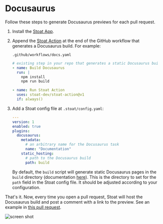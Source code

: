 # Docusaurus

Follow these steps to generate Docusaurus previews for each pull request.

1. Install the [Stoat App](https://github.com/apps/stoat-app).

2. Append the [Stoat Action](https://github.com/stoat-dev/stoat-action) at the end of the GitHub workflow that generates a Docusaurus build. For example:

    `.github/workflows/docs.yaml`
    ```yaml
    # existing step in your repo that generates a static Docusaurus build
    - name: Build Docusaurus
      run: |
        npm install
        npm run build

    - name: Run Stoat Action
      uses: stoat-dev/stoat-action@v1
      if: always()
    ```

3. Add a Stoat config file at `.stoat/config.yaml`:

    ```yaml
    ---
    version: 1
    enabled: true
    plugins:
      docusaurus:
        metadata:
          # an arbitrary name for the Docusaurus task
          name: "Documentation"
        static_hosting:
          # path to the Docusaurus build
          path: build
    ```

   By default, the `build` script will generate static Docusaurus pages in the `build` directory (documentation [here](https://docusaurus.io/docs/deployment)). This is the directory to set for the `path` field in the Stoat config file. It should be adjusted according to your configuration.

That's it. Now, every time you open a pull request, Stoat will host the Docusaurus build and post a comment with a link to the preview. See an example in [this pull request](https://github.com/stoat-dev/stoat-action/pull/12).

![screen shot](https://user-images.githubusercontent.com/1933157/204400790-95dcc777-f0eb-4225-af52-3c7424b5dc81.png)
